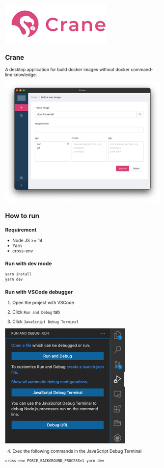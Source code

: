 <img src="https://raw.githubusercontent.com/InfuseAI/crane/main/public/images/Logo_hori.png" alt="Crane" style="height: 130px;">

## Crane

A desktop application for build docker images without docker command-line knowledge.

![Crane Screen Shot](public/images/crane-screenshot.png)
## How to run

### Requirement

- Node JS >= 14
- Yarn
- cross-env

### Run with dev mode

```bash
yarn install
yarn dev
```

### Run with VSCode debugger

1. Open the project with VSCode

2. Click `Run and Debug` tab

3. Click `JavaScript Debug Terminal`

![VSCode Debugger](public/images/vscode-debugger.png)

4. Exec the following commands in the JavaScript Debug Terminal

```bash
cross-env FORCE_BACKGROUND_PROCESS=1 yarn dev
```
